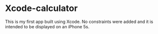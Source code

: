 # Xcode-calculator

This is my first app built using Xcode. No constraints were added and it is intended to be displayed on an iPhone 5s.
